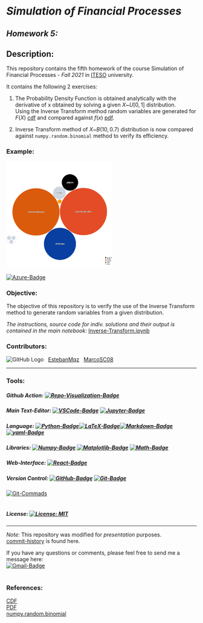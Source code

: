 # ***Simulation of Financial Processes***
## ***Homework 5:*** <br>

## **Description:**
This repository contains the fifth homework of the course Simulation of Financial Processes - *Fall 2021* in [ITESO](https://www.topuniversities.com/universities/iteso-universidad-jesuita-de-guadalajara) university. 
<br>

It contains the following 2 exercises:
1. The Probability Density Function is obtained analytically with the derivative of x obtained by solving a given $X$~$U[0,1]$ distribution.<br>
Using the Inverse Transform method random variables are generated for $F(X)$ [cdf](https://en.wikipedia.org/wiki/Cumulative_distribution_function) and compared against $f(x)$ [pdf](https://en.wikipedia.org/wiki/Probability_density_function).

2. Inverse Transform method of $X$~$B(10,0.7)$ distribution is now compared against `numpy.random.binomial` method to verify its efficiency.

### **Example:**
<img src="diagram.svg" width="280" height="280">

[![Azure-Badge](https://img.shields.io/badge/Azure-0089D6?style=flat-square&logo=microsoft-azure&logoColor=white)](https://mango-dune-07a8b7110.1.azurestaticapps.net/?repo=EstebanMqz%2FInverse-Transform)

### **Objective:**
The objective of this repository is to verify the use of the Inverse Transform method to generate random variables from a given distribution.

*The instructions, source code for indiv. solutions and their output is contained in the main notebook:* [Inverse-Transform.ipynb](https://github.com/EstebanMqz/Inverse-Transform/blob/main/Inverse-Transform.ipynb)

### **Contributors:** 
![GitHub Logo](https://github.com/EstebanMqz.png?size=30) &nbsp; [EstebanMqz](https://github.com/EstebanMqz) &nbsp; [MarcoSC08](https://github.com/MarcoSC08)
                                                                                                             
---
### **Tools:**
##### Github Action:&nbsp;[![Repo-Visualization-Badge](https://img.shields.io/badge/Action-Visualization-020521?style=flat-square&logo=github&logoColor=white)](https://githubnext.com/projects/repo-visualization)<br>
##### Main Text-Editor:&nbsp;[![VSCode-Badge](https://img.shields.io/badge/VSCode-007ACC?style=flat-square&logo=visual-studio-code&logoColor=white)](https://code.visualstudio.com/)&nbsp;[![Jupyter-Badge](https://img.shields.io/badge/Jupyter-F37626?style=flat-square&logo=Jupyter&logoColor=white)](https://jupyter.org/try)<br>
##### Language:&nbsp;[![Python-Badge](https://img.shields.io/badge/Python-2b6dd6.svg?style=flat-square&logo=Python&logoColor=green)](https://www.python.org)[![LaTeX-Badge](https://img.shields.io/badge/LaTeX-white.svg?style=flat-square&logo=LaTeX&logoColor=008080)](https://www.latex-project.org)[![Markdown-Badge](https://img.shields.io/badge/Markdown-000000.svg?style=flat-square&logo=Markdown&logoColor=white)](https://www.markdownguide.org)[![yaml-Badge](https://img.shields.io/badge/YAML-000000?style=flat-square&logo=yaml&logoColor=red)](https://yaml.org)<br>
##### Libraries:&nbsp;[![Numpy-Badge](https://img.shields.io/badge/Numpy-013243?style=flat-square&logo=numpy&logoColor=white)](https://numpy.org)&nbsp;[![Matplotlib-Badge](https://img.shields.io/badge/Matplotlib-013243?style=flat-square&logo=matplotlib&logoColor=white)](https://matplotlib.org)&nbsp;[![Math-Badge](https://img.shields.io/badge/Math-013243?style=flat-square&logo=math&logoColor=white)](https://docs.python.org/3/library/math.html)
##### Web-Interface:&nbsp;[![React-Badge](https://img.shields.io/badge/React-61DAFB?style=flat-square&logo=react&logoColor=black)](https://create-react-app.dev)&nbsp;<br>
##### Version Control:&nbsp;[![GitHub-Badge](https://img.shields.io/badge/GitHub-100000?style=flat-square&logo=github&logoColor=white)](https://github.com)&nbsp;[![Git-Badge](https://img.shields.io/badge/Git-F05032.svg?style=flat-square&logo=Git&logoColor=white)](https://git-scm.com)<br>
[![Git-Commads](https://img.shields.io/badge/Git%20Commands-gray?style=flat-square&logo=git&logoColor=white)](https://github.com/EstebanMqz/Git-Commands)<br><br>

##### License:&nbsp;[![License: MIT](https://img.shields.io/badge/License-MIT-yellow.svg)](https://opensource.org/licenses/MIT)

---
*Note:* This repository was modified for *presentation* purposes.<br>
[commit-history](https://github.com/EstebanMqz/Inverse-Transform/commits/main) is found here.<br>

If you have any questions or comments, please feel free to send me a message here:<br>
[![Gmail-Badge](https://img.shields.io/badge/Gmail-D14836?style=flat-square&logo=gmail&logoColor=white)](mailto:emarquez1895@gmail)
<br><br>

### **References:**
[CDF](https://en.wikipedia.org/wiki/Cumulative_distribution_function)<br>
[PDF](https://en.wikipedia.org/wiki/Probability_density_function)<br>
[numpy.random.binomial](https://numpy.org/doc/stable/reference/random/generated/numpy.random.binomial.html)

